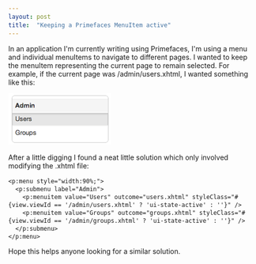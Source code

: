 ```yaml
---
layout: post
title:  "Keeping a Primefaces MenuItem active"
---
```


In an application I'm currently writing using Primefaces, I'm using a menu and individual menuItems to navigate to different pages. I wanted to keep the menuItem representing the current page to remain selected. For example, if the current page was /admin/users.xhtml, I wanted something like this:

![](/assets/img/2014-01-14-primefaces-menu-active.png)

After a little digging I found a neat little solution which only involved modifying the .xhtml file:

```xhtml
<p:menu style="width:90%;">
  <p:submenu label="Admin">
    <p:menuitem value="Users" outcome="users.xhtml" styleClass="#{view.viewId == '/admin/users.xhtml' ? 'ui-state-active' : ''}" />
    <p:menuitem value="Groups" outcome="groups.xhtml" styleClass="#{view.viewId == '/admin/groups.xhtml' ? 'ui-state-active' : ''}" />
  </p:submenu>
</p:menu>
```  

Hope this helps anyone looking for a similar solution.
